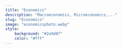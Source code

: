 ```yaml
---
title: "Economics"
description: "Macroeconomics, Microeconomics,..."
slug: "Economics"
image: "economicsphoto.webp"
style:
    background: "#2a9d8f"
    color: "#fff"
---
```



